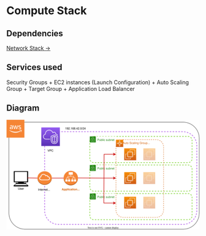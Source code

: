 # Compute Stack

## Dependencies

[Network Stack →](../network/)

## Services used

Security Groups + EC2 instances (Launch Configuration) + Auto Scaling Group + Target Group + Application Load Balancer

## Diagram

![Compute Stack Diagram](compute.svg)
